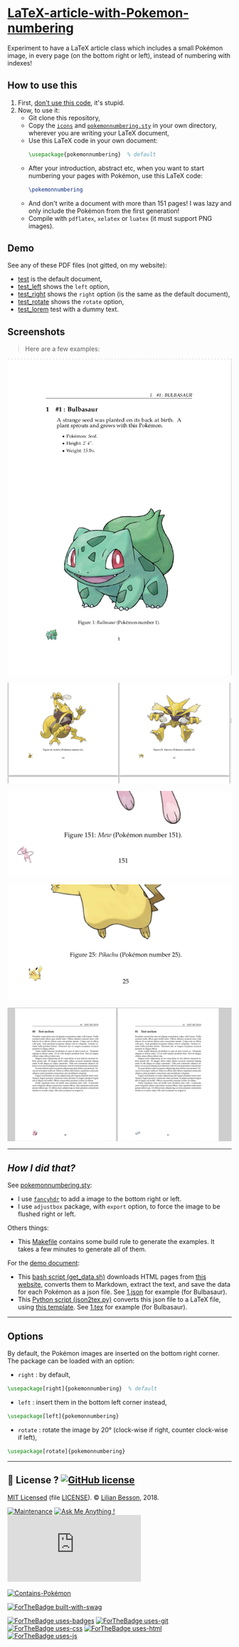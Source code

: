 # [LaTeX-article-with-Pokemon-numbering](https://naereen.github.io/LaTeX-article-with-Pokemon-numbering/)

Experiment to have a LaTeX article class which includes a small Pokémon image, in every page (on the bottom right or left), instead of numbering with indexes!

## How to use this
1. First, [don't use this code](http://seriously.dontusethiscode.com/), it's stupid.
2. Now, to use it:
   - Git clone this repository,
   - Copy the [`icons`](icons) and [`pokemonnumbering.sty`](pokemonnumbering.sty) in your own directory, wherever you are writing your LaTeX document,
   - Use this LaTeX code in your own document:
     ```tex
     \usepackage{pokemonnumbering}  % default
     ```
   - After your introduction, abstract etc, when you want to start numbering your pages with Pokémon, use this LaTeX code:
     ```tex
     \pokemonnumbering
     ```
   - And don't write a document with more than 151 pages! I was lazy and only include the Pokémon from the first generation!
   - Compile with `pdflatex`, `xelatex` or `luatex` (it must support PNG images).

## Demo
See any of these PDF files (not gitted, on my website):

- [test](https://perso.crans.org/besson/publis/LaTeX-article-with-Pokemon-numbering.git/test.pdf) is the default document,
- [test_left](https://perso.crans.org/besson/publis/LaTeX-article-with-Pokemon-numbering.git/test_left.pdf) shows the `left` option,
- [test_right](https://perso.crans.org/besson/publis/LaTeX-article-with-Pokemon-numbering.git/test_right.pdf) shows the `right` option (is the same as the default document),
- [test_rotate](https://perso.crans.org/besson/publis/LaTeX-article-with-Pokemon-numbering.git/test_rotate.pdf) shows the `rotate` option,
- [test_lorem](https://perso.crans.org/besson/publis/LaTeX-article-with-Pokemon-numbering.git/test_lorem.pdf) test with a dummy text.

## Screenshots
> Here are a few examples:


![screenshots/demo1.png](screenshots/demo1.png)

![screenshots/demo2.png](screenshots/demo2.png)

![screenshots/demo3.png](screenshots/demo3.png)

![screenshots/demo4.png](screenshots/demo4.png)

![screenshots/demo5.png](screenshots/demo5.png)

----

## *How I did that?*

See [pokemonnumbering.sty](pokemonnumbering.sty):

- I use [`fancyhdr`](https://en.wikibooks.org/wiki/LaTeX/Customizing_Page_Headers_and_Footers#Customizing_with_fancyhdr) to add a image to the bottom right or left.
- I use `adjustbox` package, with `export` option, to force the image to be flushed right or left.


Others things:

- This [Makefile](Makefile) contains some build rule to generate the examples. It takes a few minutes to generate all of them.


For the [demo document](test.tex):

- This [bash script (get_data.sh)](src/get_data.sh) downloads HTML pages from [this website](https://www.math.miami.edu/~jam/azure/pokedex/species/001.htm), converts them to Markdown, extract the text, and save the data for each Pokémon as a json file. See [1.json](src/1.json) for example (for Bulbasaur).
- This [Python script (json2tex.py)](src/json2tex.py) converts this json file to a LaTeX file, using [this template](src/_template.tex). See [1.tex](src/1.tex) for example (for Bulbasaur).


----

## Options
By default, the Pokémon images are inserted on the bottom right corner.
The package can be loaded with an option:

- `right` : by default,
```tex
\usepackage[right]{pokemonnumbering}  % default
```

- `left` : insert them in the bottom left corner instead,
```tex
\usepackage[left]{pokemonnumbering}
```

- `rotate` : rotate the image by 20° (clock-wise if right, counter clock-wise if left),
```tex
\usepackage[rotate]{pokemonnumbering}
```


----

## :scroll: License ? [![GitHub license](https://img.shields.io/github/license/Naereen/LaTeX-article-with-Pokemon-numbering.svg)](https://github.com/Naereen/LaTeX-article-with-Pokemon-numbering/blob/master/LICENSE)
[MIT Licensed](https://lbesson.mit-license.org/) (file [LICENSE](LICENSE)).
© [Lilian Besson](https://GitHub.com/Naereen), 2018.

[![Maintenance](https://img.shields.io/badge/Maintained%3F-yes-green.svg)](https://GitHub.com/Naereen/LaTeX-article-with-Pokemon-numbering/graphs/commit-activity)
[![Ask Me Anything !](https://img.shields.io/badge/Ask%20me-anything-1abc9c.svg)](https://GitHub.com/Naereen/ama)
[![Analytics](https://ga-beacon.appspot.com/UA-38514290-17/github.com/Naereen/LaTeX-article-with-Pokemon-numbering/README.md?pixel)](https://GitHub.com/Naereen/LaTeX-article-with-Pokemon-numbering/)

[![Contains-Pokémon](https://img.shields.io/badge/Contains-Pokémons-7fb78a.svg)](https://github.com/Naereen/LaTeX-article-with-Pokemon-numbering/tree/master/icons/)

[![ForTheBadge built-with-swag](http://ForTheBadge.com/images/badges/built-with-swag.svg)](https://GitHub.com/Naereen/)

[![ForTheBadge uses-badges](http://ForTheBadge.com/images/badges/uses-badges.svg)](http://ForTheBadge.com)
[![ForTheBadge uses-git](http://ForTheBadge.com/images/badges/uses-git.svg)](https://GitHub.com/)
[![ForTheBadge uses-css](http://ForTheBadge.com/images/badges/uses-css.svg)](http://ForTheBadge.com)
[![ForTheBadge uses-html](http://ForTheBadge.com/images/badges/uses-html.svg)](http://ForTheBadge.com)
[![ForTheBadge uses-js](http://ForTheBadge.com/images/badges/uses-js.svg)](http://ForTheBadge.com)
